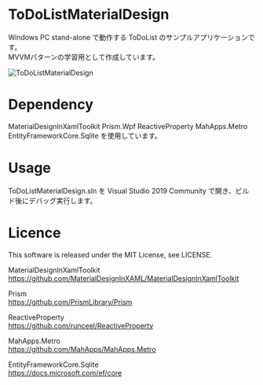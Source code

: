 # ToDoListMaterialDesign
Windows PC stand-alone で動作する ToDoList のサンプルアプリケーションです。  
MVVMパターンの学習用として作成しています。

![ToDoListMaterialDesign](https://user-images.githubusercontent.com/43694066/78010033-dc74c300-737c-11ea-9310-4698af1e635b.png)

# Dependency
MaterialDesignInXamlToolkit Prism.Wpf ReactiveProperty MahApps.Metro EntityFrameworkCore.Sqlite を使用しています。

# Usage
ToDoListMaterialDesign.sln を Visual Studio 2019 Community で開き、ビルド後にデバッグ実行します。

# Licence
This software is released under the MIT License, see LICENSE.  
  
MaterialDesignInXamlToolkit  
<https://github.com/MaterialDesignInXAML/MaterialDesignInXamlToolkit>  
  
Prism  
<https://github.com/PrismLibrary/Prism>  
  
ReactiveProperty  
<https://github.com/runceel/ReactiveProperty>  
  
MahApps.Metro  
<https://github.com/MahApps/MahApps.Metro>  
  
EntityFrameworkCore.Sqlite  
<https://docs.microsoft.com/ef/core>  
  
